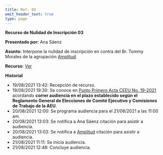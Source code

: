 ```yaml
---
title: Ref. 03
omit_header_text: true
type: page
---
```


**Recurso de Nulidad de Inscripción 03**

**Presentado por:** Ana Sáenz

**Asunto:** Interpone la nulidad de inscripción en contra del Br. Tommy Morales de la agrupación [Amplitud](/agrupaciones/amplitud).

**Recurso**: [Ver](https://drive.google.com/drive/folders/19fmHcQ1HEPONeKXBz3ZuyO7dA7WuCPQ7?usp=sharing)

**Historial**

* 19/08/2021 13:42: Recepción de recurso.
* 19/08/2021 19:30: Se conoce en [Punto Primero Acta CEEU No. 19-2021](/actas/19/) acordando **correr audiencia en el plazo establecido según el Reglamento General de Elecciones de Comité Ejecutivo y Comisiones de Trabajo de la AEU**.
* 20/08/2021 12:00: Se programa audiencia para el 21/08/2021 a las 11:00 am.
* 20/08/2021 13:03: Se notifica a Ana Sáenz citación para asistir a audiencia.
* 20/08/2021 13:03: Se notifica a [Amplitud](/agrupaciones/amplitud) citación para asistir a audiencia.
* 21/08/2021 11:11: Se inicia audiencia.
* 21/08/2021 12:48: Concluye audiencia.
